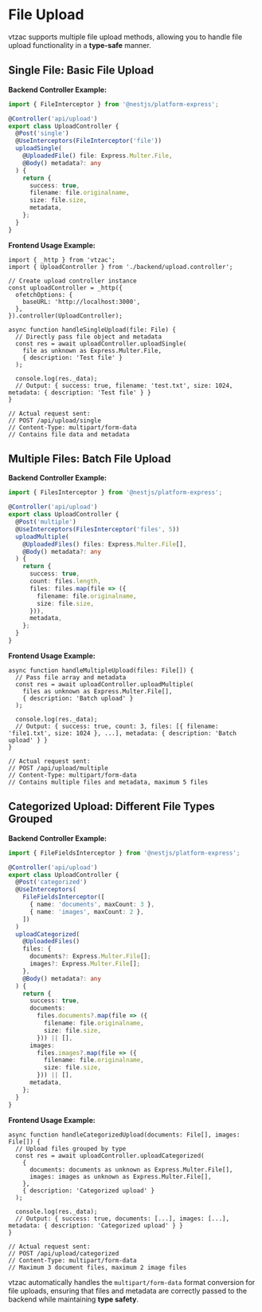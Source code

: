 # File Upload

vtzac supports multiple file upload methods, allowing you to handle file upload functionality in a **type-safe** manner.

## Single File: Basic File Upload

**Backend Controller Example:**

```typescript
import { FileInterceptor } from '@nestjs/platform-express';

@Controller('api/upload')
export class UploadController {
  @Post('single')
  @UseInterceptors(FileInterceptor('file'))
  uploadSingle(
    @UploadedFile() file: Express.Multer.File,
    @Body() metadata?: any
  ) {
    return {
      success: true,
      filename: file.originalname,
      size: file.size,
      metadata,
    };
  }
}
```

**Frontend Usage Example:**

```tsx
import { _http } from 'vtzac';
import { UploadController } from './backend/upload.controller';

// Create upload controller instance
const uploadController = _http({
  ofetchOptions: {
    baseURL: 'http://localhost:3000',
  },
}).controller(UploadController);

async function handleSingleUpload(file: File) {
  // Directly pass file object and metadata
  const res = await uploadController.uploadSingle(
    file as unknown as Express.Multer.File,
    { description: 'Test file' }
  );

  console.log(res._data);
  // Output: { success: true, filename: 'test.txt', size: 1024, metadata: { description: 'Test file' } }
}
```

```
// Actual request sent:
// POST /api/upload/single
// Content-Type: multipart/form-data
// Contains file data and metadata
```

## Multiple Files: Batch File Upload

**Backend Controller Example:**

```typescript
import { FilesInterceptor } from '@nestjs/platform-express';

@Controller('api/upload')
export class UploadController {
  @Post('multiple')
  @UseInterceptors(FilesInterceptor('files', 5))
  uploadMultiple(
    @UploadedFiles() files: Express.Multer.File[],
    @Body() metadata?: any
  ) {
    return {
      success: true,
      count: files.length,
      files: files.map(file => ({
        filename: file.originalname,
        size: file.size,
      })),
      metadata,
    };
  }
}
```

**Frontend Usage Example:**

```tsx
async function handleMultipleUpload(files: File[]) {
  // Pass file array and metadata
  const res = await uploadController.uploadMultiple(
    files as unknown as Express.Multer.File[],
    { description: 'Batch upload' }
  );

  console.log(res._data);
  // Output: { success: true, count: 3, files: [{ filename: 'file1.txt', size: 1024 }, ...], metadata: { description: 'Batch upload' } }
}
```

```
// Actual request sent:
// POST /api/upload/multiple
// Content-Type: multipart/form-data
// Contains multiple files and metadata, maximum 5 files
```

## Categorized Upload: Different File Types Grouped

**Backend Controller Example:**

```typescript
import { FileFieldsInterceptor } from '@nestjs/platform-express';

@Controller('api/upload')
export class UploadController {
  @Post('categorized')
  @UseInterceptors(
    FileFieldsInterceptor([
      { name: 'documents', maxCount: 3 },
      { name: 'images', maxCount: 2 },
    ])
  )
  uploadCategorized(
    @UploadedFiles()
    files: {
      documents?: Express.Multer.File[];
      images?: Express.Multer.File[];
    },
    @Body() metadata?: any
  ) {
    return {
      success: true,
      documents:
        files.documents?.map(file => ({
          filename: file.originalname,
          size: file.size,
        })) || [],
      images:
        files.images?.map(file => ({
          filename: file.originalname,
          size: file.size,
        })) || [],
      metadata,
    };
  }
}
```

**Frontend Usage Example:**

```tsx
async function handleCategorizedUpload(documents: File[], images: File[]) {
  // Upload files grouped by type
  const res = await uploadController.uploadCategorized(
    {
      documents: documents as unknown as Express.Multer.File[],
      images: images as unknown as Express.Multer.File[],
    },
    { description: 'Categorized upload' }
  );

  console.log(res._data);
  // Output: { success: true, documents: [...], images: [...], metadata: { description: 'Categorized upload' } }
}
```

```
// Actual request sent:
// POST /api/upload/categorized
// Content-Type: multipart/form-data
// Maximum 3 document files, maximum 2 image files
```

vtzac automatically handles the `multipart/form-data` format conversion for file uploads, ensuring that files and metadata are correctly passed to the backend while maintaining **type safety**.
